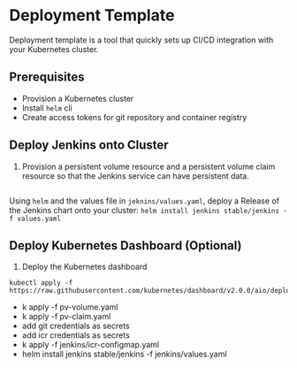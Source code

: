 # Deployment Template

Deployment template is a tool that quickly sets up CI/CD integration with your Kubernetes cluster.

## Prerequisites 
- Provision a Kubernetes cluster
- Install `helm` cli
- Create access tokens for git repository and container registry


## Deploy Jenkins onto Cluster
1. Provision a persistent volume resource and a persistent volume claim resource so that the Jenkins service can have persistent data.
```

```

Using `helm` and the values file in `jeknins/values.yaml`, deploy a Release of the Jenkins chart onto your cluster:
`helm install jenkins stable/jenkins -f values.yaml`

## Deploy Kubernetes Dashboard (Optional)
1. Deploy the Kubernetes dashboard
```
kubectl apply -f https://raw.githubusercontent.com/kubernetes/dashboard/v2.0.0/aio/deploy/recommended.yaml
```

- k apply -f pv-volume.yaml
- k apply -f pv-claim.yaml
- add git credentials as secrets
- add icr credentials as secrets
- k apply -f jenkins/icr-configmap.yaml  
- helm install jenkins stable/jenkins -f jenkins/values.yaml
